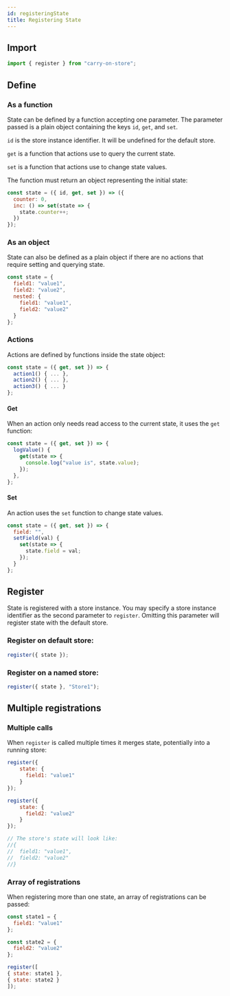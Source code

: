 ```yaml
---
id: registeringState
title: Registering State
---
```


## Import

```JavaScript
import { register } from "carry-on-store";
```

## Define

### As a function

State can be defined by a function accepting one parameter. The parameter
passed is a plain object containing the keys `id`, `get`, and `set`.

`id` is the store instance identifier. It will be undefined for the default
store.

`get` is a function that actions use to query the current state.

`set` is a function that actions use to change state values.

The function must return an object representing the initial state:

```JavaScript
const state = ({ id, get, set }) => ({
  counter: 0,
  inc: () => set(state => {
    state.counter++;
  })
});
```

### As an object

State can also be defined as a plain object if there are no actions that require setting and querying state.

```JavaScript
const state = {
  field1: "value1",
  field2: "value2",
  nested: {
    field1: "value1",
    field2: "value2"
  }
};
```

### Actions

Actions are defined by functions inside the state object:

```JavaScript
const state = ({ get, set }) => {
  action1() { ... },
  action2() { ... },
  action3() { ... }
};
```

#### Get

When an action only needs read access to the current state, it uses the `get`
function:

```JavaScript
const state = ({ get, set }) => {
  logValue() {
    get(state => {
      console.log("value is", state.value);
    });
  },
};
```

#### Set

An action uses the `set` function to change state values.

```JavaScript
const state = ({ get, set }) => {
  field: "",
  setField(val) {
    set(state => {
      state.field = val;
    });
  }
};
```

## Register

State is registered with a store instance. You may specify a store instance
identifier as the second parameter to `register`. Omitting this parameter will
register state with the default store.

### Register on default store:

```JavaScript
register({ state });
```

### Register on a named store:

```JavaScript
register({ state }, "Store1");
```

## Multiple registrations

### Multiple calls

When `register` is called multiple times it merges state, potentially into a running store:

```JavaScript
register({
	state: {
	  field1: "value1"
	}
});

register({
	state: {
	  field2: "value2"
	}
});

// The store's state will look like:
//{
//	field1: "value1",
//	field2: "value2"
//}
```

### Array of registrations

When registering more than one state, an array of registrations can be passed:

```JavaScript
const state1 = {
  field1: "value1"
};

const state2 = {
  field2: "value2"
};

register([
{ state: state1 },
{ state: state2 }
]);
```
